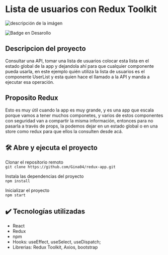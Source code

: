 # Lista de usuarios con Redux Toolkit

![descripción de la imágen](https://hybridheroes.de/blog/content/images/2022/03/redux-toolkit-1400.jpg)

![Badge en Desarollo](https://img.shields.io/badge/STATUS-Terminado-green)


## Descripcion del proyecto  
Consultar una API, tomar una lista de usuarios colocar esta lista en el estado global de la app 
y dejandola ahí para que cualquier componente pueda usarla, en este ejemplo quién utiliza la lista de usuarios
es el componente UserList y esta quien hace el llamado a la API y manda a ejecutar esa operación.

## Proposito Redux  
Esto es muy útil cuando la app es muy grande, y es una app que escala porque vamos a tener muchos
componetes, y varios de estos componentes con seguridad van a compartir la misma información, entonces para no
pasarla a través de props, la podemos dejar en un estado global o en una store como redux para que ellos la consulten 
desde acá.

## 🛠️ Abre y ejecuta el proyecto

Clonar el repositorio remoto  
`git clone https://github.com/Gina04/redux-app.git`

Instala las dependencias del proyecto  
`npm install`

Inicializar el proyecto  
`npm start`
## :heavy_check_mark: Tecnologías utilizadas  
- React 
- Redux
- npm 
- Hooks: useEffect, useSelect, useDispatch;
- Librerias: Redux Toolkit, Axios, bootstrap



